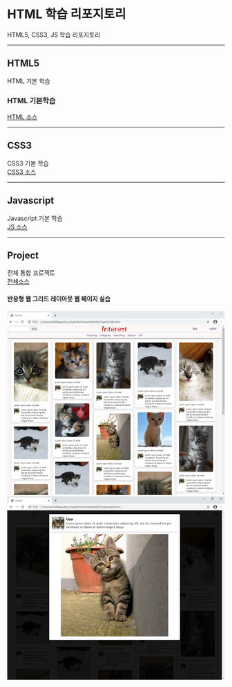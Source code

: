 # HTML 학습 리포지토리
HTML5, CSS3, JS 학습 리포지토리

-----------

## HTML5
HTML 기본 학습

### HTML 기본학습
[HTML 소스](https://github.com/taekyom/StudyHtml/tree/main/01_HTML)

-----------

## CSS3
CSS3 기본 학습<br>
[CSS3 소스](https://github.com/taekyom/StudyHtml/tree/main/02_CSS)


-----------

## Javascript 
Javascript 기본 학습<br>
[JS 소스](https://github.com/taekyom/StudyHtml/tree/main/03_Javascript)


-----------


## Project
전체 통합 프로젝트<br>
[전체소스](https://github.com/taekyom/StudyHtml/tree/main/04_Project)<br>


#### 반응형 웹 그리드 레이아웃 웹 페이지 실습
![결과1](https://github.com/taekyom/StudyHtml/blob/main/ref_images/result01.png)
![결과2](https://github.com/taekyom/StudyHtml/blob/main/ref_images/result02.png)


